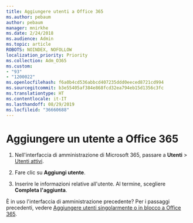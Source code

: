 ```yaml
---
title: Aggiungere utenti a Office 365
ms.author: pebaum
author: pebaum
manager: mnirkhe
ms.date: 2/24/2018
ms.audience: Admin
ms.topic: article
ROBOTS: NOINDEX, NOFOLLOW
localization_priority: Priority
ms.collection: Adm_O365
ms.custom:
- "93"
- "1200022"
ms.openlocfilehash: f6a0b4cd536abbcd407235ddd0eeced8721cd994
ms.sourcegitcommit: b3e55405af384e868fcd32ea794eb15d1356c3fc
ms.translationtype: HT
ms.contentlocale: it-IT
ms.lasthandoff: 08/29/2019
ms.locfileid: "36660688"
---
```

# <a name="add-a-user-to-office-365"></a>Aggiungere un utente a Office 365

1. Nell'interfaccia di amministrazione di Microsoft 365, passare a **Utenti** >  [Utenti attivi](https://admin.microsoft.com/Adminportal/Home?source=applauncher#/users).

2. Fare clic su **Aggiungi utente**.

3. Inserire le informazioni relative all'utente. Al termine, scegliere **Completa l'aggiunta**.

È in uso l'interfaccia di amministrazione precedente? Per i passaggi precedenti, vedere [Aggiungere utenti singolarmente o in blocco a Office 365](https://support.office.com/article/1970f7d6-03b5-442f-b385-5880b9c256ec).
  